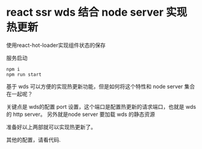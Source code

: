 # react ssr wds 结合 node server 实现热更新

使用react-hot-loader实现组件状态的保存

服务启动

```
npm i 
npm run start 
```
基于 wds 可以方便的实现热更新功能，但是如何将这个特性和 node server 集合在一起呢？

关键点是
wds的配置 port 设置，这个端口是配置热更新的请求端口，也就是 wds 的 http server。
另外就是node server 要加载 wds 的静态资源

准备好以上两部就可以实现热更新了。

其他的配置，请看代码.
